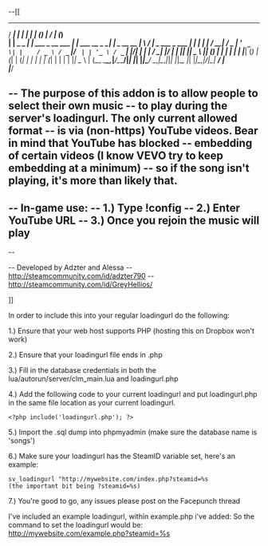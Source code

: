 --[[

   _____          _                  _                     _ _             __  __           _      
  / ____|        | |                | |                   | (_)           |  \/  |         (_)     
 | |    _   _ ___| |_ ___  _ __ ___ | |     ___   __ _  __| |_ _ __   __ _| \  / |_   _ ___ _  ___ 
 | |   | | | / __| __/ _ \| '_ ` _ \| |    / _ \ / _` |/ _` | | '_ \ / _` | |\/| | | | / __| |/ __|
 | |___| |_| \__ \ || (_) | | | | | | |___| (_) | (_| | (_| | | | | | (_| | |  | | |_| \__ \ | (__ 
  \_____\__,_|___/\__\___/|_| |_| |_|______\___/ \__,_|\__,_|_|_| |_|\__, |_|  |_|\__,_|___/_|\___|
                                                                      __/ |                        
                                                                     |___/                         

-- The purpose of this addon is to allow people to select their own music
-- to play during the server's loadingurl. The only current allowed format
-- is via (non-https) YouTube videos. Bear in mind that YouTube has blocked
-- embedding of certain videos (I know VEVO try to keep embedding at a minimum)
-- so if the song isn't playing, it's more than likely that.
--
-- In-game use:
-- 1.) Type !config
-- 2.) Enter YouTube URL
-- 3.) Once you rejoin the music will play
-- 
-- 

-- Developed by Adzter and Alessa
-- http://steamcommunity.com/id/adzter790
-- http://steamcommunity.com/id/GreyHellios/

]]

In order to include this into your regular loadingurl do the following:


1.) Ensure that your web host supports PHP (hosting this on Dropbox won't work)

2.) Ensure that your loadingurl file ends in .php

3.) Fill in the database credentials in both the lua/autorun/server/clm_main.lua and loadingurl.php

4.) Add the following code to your current loadingurl and put loadingurl.php in the same 
	file location as your current loadingurl.

	<?php include('loadingurl.php'); ?>

5.) Import the .sql dump into phpmyadmin (make sure the database name is 'songs')

6.) Make sure your loadingurl has the SteamID variable set, here's an example:
	
	sv_loadingurl "http://mywebsite.com/index.php?steamid=%s
	(the important bit being ?steamid=%s)

7.) You're good to go, any issues please post on the Facepunch thread


I've included an example loadingurl, within example.php i've added:
	<?php include('loadingurl.php'); ?>
So the command to set the loadingurl would be:
	http://mywebsite.com/example.php?steamid=%s